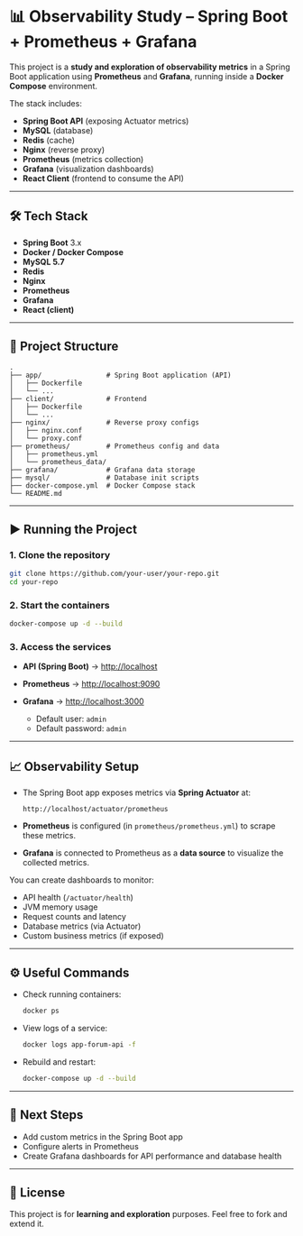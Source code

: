 # 📊 Observability Study – Spring Boot + Prometheus + Grafana

This project is a **study and exploration of observability metrics** in a Spring Boot application using **Prometheus** and **Grafana**, running inside a **Docker Compose** environment.

The stack includes:

* **Spring Boot API** (exposing Actuator metrics)
* **MySQL** (database)
* **Redis** (cache)
* **Nginx** (reverse proxy)
* **Prometheus** (metrics collection)
* **Grafana** (visualization dashboards)
* **React Client** (frontend to consume the API)

---

## 🛠️ Tech Stack

* **Spring Boot** 3.x
* **Docker / Docker Compose**
* **MySQL 5.7**
* **Redis**
* **Nginx**
* **Prometheus**
* **Grafana**
* **React (client)**

---

## 📂 Project Structure

```
.
├── app/                # Spring Boot application (API)
│   ├── Dockerfile
│   └── ...
├── client/             # Frontend
│   ├── Dockerfile
│   └── ...
├── nginx/              # Reverse proxy configs
│   ├── nginx.conf
│   └── proxy.conf
├── prometheus/         # Prometheus config and data
│   ├── prometheus.yml
│   └── prometheus_data/
├── grafana/            # Grafana data storage
├── mysql/              # Database init scripts
├── docker-compose.yml  # Docker Compose stack
└── README.md
```

---

## ▶️ Running the Project

### 1. Clone the repository

```bash
git clone https://github.com/your-user/your-repo.git
cd your-repo
```

### 2. Start the containers

```bash
docker-compose up -d --build
```

### 3. Access the services

* **API (Spring Boot)** → [http://localhost](http://localhost)
* **Prometheus** → [http://localhost:9090](http://localhost:9090)
* **Grafana** → [http://localhost:3000](http://localhost:3000)

    * Default user: `admin`
    * Default password: `admin`

---

## 📈 Observability Setup

* The Spring Boot app exposes metrics via **Spring Actuator** at:

  ```
  http://localhost/actuator/prometheus
  ```

* **Prometheus** is configured (in `prometheus/prometheus.yml`) to scrape these metrics.

* **Grafana** is connected to Prometheus as a **data source** to visualize the collected metrics.

You can create dashboards to monitor:

* API health (`/actuator/health`)
* JVM memory usage
* Request counts and latency
* Database metrics (via Actuator)
* Custom business metrics (if exposed)

---

## ⚙️ Useful Commands

* Check running containers:

  ```bash
  docker ps
  ```
* View logs of a service:

  ```bash
  docker logs app-forum-api -f
  ```
* Rebuild and restart:

  ```bash
  docker-compose up -d --build
  ```

---

## 📌 Next Steps

* Add custom metrics in the Spring Boot app
* Configure alerts in Prometheus
* Create Grafana dashboards for API performance and database health

---

## 📜 License

This project is for **learning and exploration** purposes. Feel free to fork and extend it.
